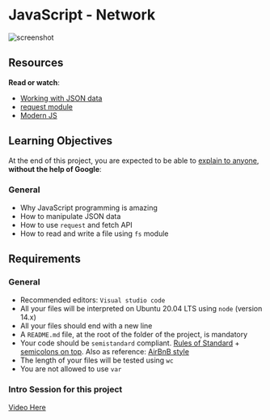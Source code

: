 # JavaScript - Network

![screenshot](https://zupimages.net/up/23/37/o2zu.png)

      

<div class="panel panel-default" id="project-description">
  <div class="panel-body">
    <h2>Resources</h2>

<p><strong>Read or watch</strong>:</p>

<ul>
<li><a href="/rltoken/h4h5llG00QmkpxQFAvE2CQ" title="Working with JSON data" target="_blank">Working with JSON data</a> </li>
<li><a href="/rltoken/jqBd211x4P1gSNCAKjvEJQ" title="request module" target="_blank">request module</a> </li>
<li><a href="/rltoken/U9HcUbrCS5hDxBCL5BjeRw" title="Modern JS" target="_blank">Modern JS</a> </li>
</ul>

<h2>Learning Objectives</h2>

<p>At the end of this project, you are expected to be able to <a href="/rltoken/dPFsE0BzOZkSc9LWE4abZQ" title="explain to anyone" target="_blank">explain to anyone</a>, <strong>without the help of Google</strong>:</p>

<h3>General</h3>

<ul>
<li>Why JavaScript programming is amazing</li>
<li>How to manipulate JSON data</li>
<li>How to use <code>request</code> and fetch API</li>
<li>How to read and write a file using <code>fs</code> module</li>
</ul>

<h2>Requirements</h2>

<h3>General</h3>

<ul>
<li>Recommended editors: <code>Visual studio code</code></li>
<li>All your files will be interpreted on Ubuntu 20.04 LTS using <code>node</code> (version 14.x)</li>
<li>All your files should end with a new line</li>
<li>A <code>README.md</code> file, at the root of the folder of the project, is mandatory</li>
<li>Your code should be <code>semistandard</code> compliant. <a href="/rltoken/s1vnC2ZQ_zWXalufdI4isw" title="Rules of Standard" target="_blank">Rules of Standard</a> + <a href="/rltoken/vFipnSP3Eg8rMFJFhHsBWA" title="semicolons on top" target="_blank">semicolons on top</a>. Also as reference: <a href="/rltoken/ed8ywSzb941dNdP_Ey_nJA" title="AirBnB style" target="_blank">AirBnB style</a></li>
<li>The length of your files will be tested using <code>wc</code></li>
<li>You are not allowed to use <code>var</code></li>
</ul>

<h3>Intro Session for this project</h3>


<p><a href="https://www.youtube-nocookie.com/embed/KfsMYfjjtDU?si=ivSZtUuS8wi6pfJB" title="YouTube video player" target="_blank">Video Here</a></p>

  </div>
</div>
